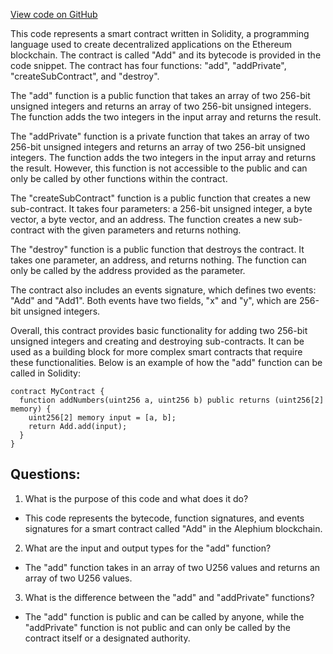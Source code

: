 [View code on GitHub](https://github.com/oxygenium/oxygenium-web3/artifacts/add/add.ral.json)

This code represents a smart contract written in Solidity, a programming language used to create decentralized applications on the Ethereum blockchain. The contract is called "Add" and its bytecode is provided in the code snippet. The contract has four functions: "add", "addPrivate", "createSubContract", and "destroy". 

The "add" function is a public function that takes an array of two 256-bit unsigned integers and returns an array of two 256-bit unsigned integers. The function adds the two integers in the input array and returns the result. 

The "addPrivate" function is a private function that takes an array of two 256-bit unsigned integers and returns an array of two 256-bit unsigned integers. The function adds the two integers in the input array and returns the result. However, this function is not accessible to the public and can only be called by other functions within the contract. 

The "createSubContract" function is a public function that creates a new sub-contract. It takes four parameters: a 256-bit unsigned integer, a byte vector, a byte vector, and an address. The function creates a new sub-contract with the given parameters and returns nothing. 

The "destroy" function is a public function that destroys the contract. It takes one parameter, an address, and returns nothing. The function can only be called by the address provided as the parameter. 

The contract also includes an events signature, which defines two events: "Add" and "Add1". Both events have two fields, "x" and "y", which are 256-bit unsigned integers. 

Overall, this contract provides basic functionality for adding two 256-bit unsigned integers and creating and destroying sub-contracts. It can be used as a building block for more complex smart contracts that require these functionalities. Below is an example of how the "add" function can be called in Solidity:

```
contract MyContract {
  function addNumbers(uint256 a, uint256 b) public returns (uint256[2] memory) {
    uint256[2] memory input = [a, b];
    return Add.add(input);
  }
}
```
## Questions: 
 1. What is the purpose of this code and what does it do?
- This code represents the bytecode, function signatures, and events signatures for a smart contract called "Add" in the Alephium blockchain.

2. What are the input and output types for the "add" function?
- The "add" function takes in an array of two U256 values and returns an array of two U256 values.

3. What is the difference between the "add" and "addPrivate" functions?
- The "add" function is public and can be called by anyone, while the "addPrivate" function is not public and can only be called by the contract itself or a designated authority.